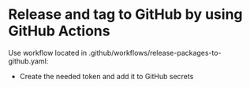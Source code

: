# Release and tag to GitHub by using GitHub Actions
Use workflow located in .github/workflows/release-packages-to-github.yaml:
- Create the needed token and add it to GitHub secrets
